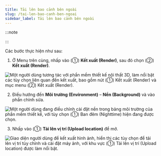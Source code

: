 ```yaml
---
title: Tải lên bao cảnh bên ngoài
slug: /tai-len-bao-canh-ben-ngoai
sidebar_label: Tải lên bao cảnh bên ngoài
---
```


:::note

:::

Các bước thực hiện như sau:

1. Ở Menu trên cùng, nhấp vào (①) **Kết xuất (Render)**, sau đó chọn (②) **Kết xuất (Render)**.

![Một người dùng tương tác với phần mềm thiết kế nội thất 3D, làm nổi bật các tùy chọn liên quan đến kết xuất, bao gồm nút (①) Kết xuất (Render) và mục menu (②) Kết xuất (Render).](https://storage.googleapis.com/jegavn_kb/image_jegavn/251.1.png)

2. Điều hướng đến **Môi trường (Environment)** – **Nền (Background)** và vào phần chỉnh sửa.

![Một người dùng đang điều chỉnh cài đặt nền trong bảng môi trường của phần mềm thiết kế, với tùy chọn (①) Ban đêm (Nighttime) hiện đang được chọn.](https://storage.googleapis.com/jegavn_kb/image_jegavn/251.2.png)

3. Nhấp vào (①) **Tải lên vị trí (Upload location)** để mở.

![Giao diện người dùng để kết xuất hình ảnh, hiển thị các tùy chọn để tải lên vị trí tùy chỉnh và cài đặt máy ảnh, với khu vực (①) Tải lên vị trí (Upload location) được làm nổi bật.](https://storage.googleapis.com/jegavn_kb/image_jegavn/251.3.png)